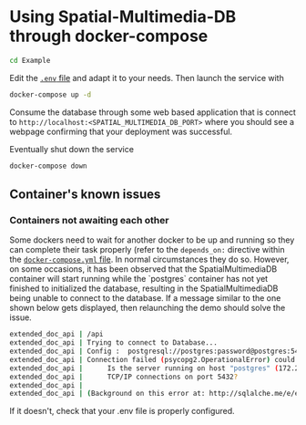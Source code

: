# Using Spatial-Multimedia-DB through docker-compose

```bash
cd Example
```

Edit the [`.env` file](.env) and adapt it to your needs.
Then launch the service with

```bash
docker-compose up -d
```

Consume the database through some web based application
that is connect to `http://localhost:<SPATIAL_MULTIMEDIA_DB_PORT>`
where you should see a webpage confirming that your deployment was successful.

Eventually shut down the service
```bash
docker-compose down
```

## Container's known issues 

### Containers not awaiting each other

Some dockers need to wait for another docker to be up and running so they
can complete their task properly (refer to the `depends_on:` directive
within the [`docker-compose.yml` file](./`docker-compose.yml). In normal
circumstances they do so. 
However, on some occasions, it has been observed that the SpatialMultimediaDB
container will start running while the `postgres` container has not yet finished
to initialized the database, resulting in the SpatialMultimediaDB being unable
to connect to the database. If a message similar to the one shown below gets
displayed, then relaunching the demo should solve the issue. 

```bash
extended_doc_api | /api
extended_doc_api | Trying to connect to Database...
extended_doc_api | Config :  postgresql://postgres:password@postgres:5432/extendedDoc
extended_doc_api | Connection failed (psycopg2.OperationalError) could not connect to server: Connection refused
extended_doc_api |      Is the server running on host "postgres" (172.22.0.2) and accepting
extended_doc_api |      TCP/IP connections on port 5432?
extended_doc_api | 
extended_doc_api | (Background on this error at: http://sqlalche.me/e/e3q8)
```

If it doesn't, check that your .env file is properly configured.
